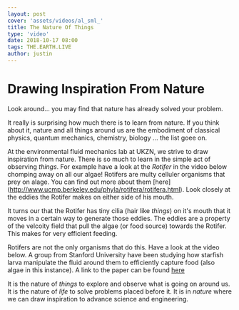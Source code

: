 ```yaml
---
layout: post
cover: 'assets/videos/al_sml_'
title: The Nature Of Things
type: 'video'
date: 2018-10-17 08:00
tags: THE.EARTH.LIVE
author: justin
---
```


# Drawing Inspiration From Nature

Look around... you may find that nature has already solved your problem.

It really is surprising how much there is to learn from nature. If you think about it, nature and all things around us are the embodiment of classical physics, quantum mechanics, chemistry, biology ... the list goee on. 

At the environmental fluid mechanics lab at UKZN, we strive to draw inspiration from nature. There is so much to learn in the simple act of observing _things_. For example have a look at the _Rotifer_ in the video below chomping away on all our algae! Rotifers are multy celluler organisms that prey on alage. You can find out more about them [here] (http://www.ucmp.berkeley.edu/phyla/rotifera/rotifera.html). Look closely at the eddies the Rotifer makes on either side of his mouth.   

<amp-youtube height="300" width = "640" layout="responsive" data-videoid="skdE5RjZZtw" ></amp-youtube>

It turns our that the Rotifer has tiny cilia (hair like _things_) on it's mouth that it moves in a certain way to generate those eddies. The eddies are a property of the velcoity field that pull the algae (or food source) towards the Rotifer. This makes for very efficient feeding. 

Rotifers are not the only organisms that do this. Have a look at the video below. A group from Stanford University have been studying how starfish larva manipulate the fluid around them to efficiently capture food (also algae in this instance). A link to the paper can be found [here](https://www.nature.com/articles/nphys3981.epdf?shared_access_token=q14D3vEcVLbi5Mmv1-AhfNRgN0jAjWel9jnR3ZoTv0OsBO2SbPWgHdQAE1Y75Yk06n1hGDB9tZ4FzGANl0iMEHXgV2bK4n0r9cxvdhv3HJfkPFE8-flqgav15QLEwO2apnjZwzUIbbo1zOfLJwHRAKKxdcCVJ8HwQWRNogX4n-c%3D)

<amp-youtube height="300" width = "640" layout="responsive" data-videoid="u0_K7j0bXeo" ></amp-youtube>

It is the nature of _things_ to explore and observe what is going on around us. It is the nature of _life_ to solve problems placed before it. It is in _nature_ where we can draw inspiration to advance science and engineering.
